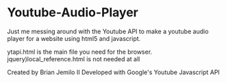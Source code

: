 Youtube-Audio-Player
====================

Just me messing around with the Youtube API to make a youtube audio player for a website using html5 and javascript.

ytapi.html is the main file you need for the browser.
jquery)local_reference.html is not needed at all

Created by Brian Jemilo II
Developed with Google's Youtube Javascript API 
